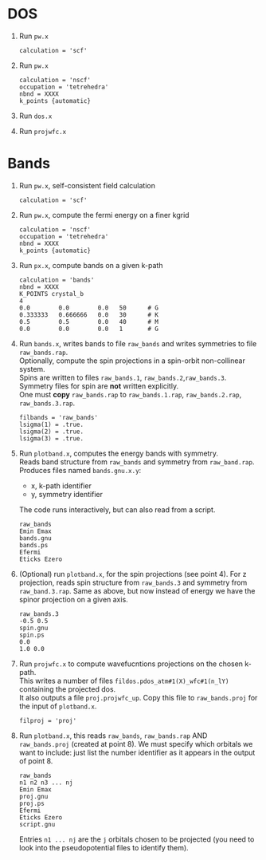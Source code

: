 # DOS

1. Run `pw.x`
   ```
   calculation = 'scf'
   ```

2. Run `pw.x`
   ```
   calculation = 'nscf'
   occupation = 'tetrehedra'
   nbnd = XXXX
   k_points {automatic}
   ```

3. Run `dos.x`

4. Run `projwfc.x`
   
# Bands

1. Run `pw.x`, self-consistent field calculation
   ```
   calculation = 'scf'
   ```

2. Run `pw.x`, compute the fermi energy on a finer kgrid
   ```
   calculation = 'nscf'
   occupation = 'tetrehedra'
   nbnd = XXXX
   k_points {automatic}
   ```

3. Run `px.x`, compute bands on a given k-path
   ```
   calculation = 'bands'
   nbnd = XXXX
   K_POINTS crystal_b
   4
   0.0        0.0        0.0   50      # G
   0.333333   0.666666   0.0   30      # K
   0.5        0.5        0.0   40      # M
   0.0        0.0        0.0   1       # G
   ```

4. Run `bands.x`, writes bands to file `raw_bands` and writes symmetries to file `raw_bands.rap`.  
   Optionally, compute the spin projections in a spin-orbit non-collinear system.  
   Spins are written to files `raw_bands.1`, `raw_bands.2`,`raw_bands.3`.  
   Symmetry files for spin are **not** written explicitly.  
   One must **copy** `raw_bands.rap` to `raw_bands.1.rap`, `raw_bands.2.rap`, `raw_bands.3.rap`.  
   ```
   filbands = 'raw_bands'
   lsigma(1) = .true.
   lsigma(2) = .true.
   lsigma(3) = .true.
   ```

6. Run `plotband.x`, computes the energy bands with symmetry.  
   Reads band structure from `raw_bands` and symmetry from `raw_band.rap`.  
   Produces files named `bands.gnu.x.y`:
    - x, k-path identifier
    - y, symmetry identifier
   
   The code runs interactively, but can also read from a script.  
   ```
   raw_bands
   Emin Emax
   bands.gnu
   bands.ps
   Efermi
   Eticks Ezero
   ```

7. (Optional) run `plotband.x`, for the spin projections (see point 4).
   For z projection, reads spin structure from `raw_bands.3` and symmetry from `raw_band.3.rap`.
   Same as above, but now instead of energy we have the spinor projection on a given axis.
   ```
   raw_bands.3
   -0.5 0.5
   spin.gnu
   spin.ps
   0.0
   1.0 0.0
   ```

8. Run `projwfc.x` to compute wavefucntions projections on the chosen k-path.  
   This writes a number of files `fildos.pdos_atm#1(X)_wfc#1(n_lY)` containing the projected dos.  
   It also outputs a file `proj.projwfc_up`.
   Copy this file to `raw_bands.proj` for the input of `plotband.x`.
   ```
   filproj = 'proj'
   ```

9. Run `plotband.x`, this reads `raw_bands`, `raw_bands.rap` AND `raw_bands.proj` (created at point 8).
   We must specify which orbitals we want to include: just list the number identifier as it appears in the output of point 8.
   ```
   raw_bands
   n1 n2 n3 ... nj
   Emin Emax
   proj.gnu
   proj.ps
   Efermi
   Eticks Ezero
   script.gnu
   ```
   Entries `n1 ... nj` are the `j` orbitals chosen to be projected (you need to look into the pseudopotential files to identify them).




